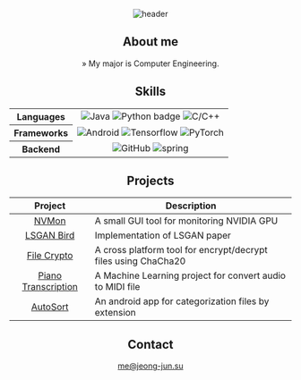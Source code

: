 <div align="center">

  ![header](https://capsule-render.vercel.app/api?type=waving&color=auto&height=220&section=header&text=Welcome%20to&fontSize=70&animation=fadeIn&fontAlignY=38&desc=kuper0201's%20Github&descSize=20&descAlignY=51&descAlign=62)

  ## About me
  
  » My major is Computer Engineering.

  ## Skills
  
  <table>
    <tr align="center">
      <th>Languages</th>
      <td>
        <img alt="Java" src="https://img.shields.io/badge/Java-E89844?style=for-the-badge&logo=openjdk&logoColor=white"/>
        <img alt="Python badge" src="https://img.shields.io/badge/Python-3776AB?style=for-the-badge&logo=Python&logoColor=white"/>
        <img alt="C/C++" src="https://img.shields.io/badge/C/C++-00599C?style=for-the-badge&logo=cplusplus&logoColor=white"/>
      </td>
    </tr>
    <tr align="center">
      <th>Frameworks</th>
      <td>
        <img alt="Android" src="https://img.shields.io/badge/Android-34A853?style=for-the-badge&logo=Android&logoColor=white"/>
        <img alt="Tensorflow" src="https://img.shields.io/badge/Tensorflow-FF6F00?style=for-the-badge&logo=Tensorflow&logoColor=white"/>
        <img alt="PyTorch" src="https://img.shields.io/badge/PyTorch-EE4C2C?style=for-the-badge&logo=PyTorch&logoColor=white"/>
      </td>
    </tr>
    <tr align="center">
      <th>Backend</th>
      <td>
        <img alt="GitHub" src="https://img.shields.io/badge/GitHub-181717?style=for-the-badge&logo=GitHub&logoColor=white"/>
        <img alt="spring" src="https://img.shields.io/badge/Docker-2496ED?style=for-the-badge&logo=Docker&logoColor=white"/>
      </td>
    </tr>
  </table>

  ## Projects
  
  |Project|Description|
  |:---:|---|
  |[NVMon](https://github.com/kuper0201/NVMon)|A small GUI tool for monitoring NVIDIA GPU|
  |[LSGAN Bird](https://github.com/kuper0201/LSGAN_Bird)|Implementation of LSGAN paper|
  |[File Crypto](https://github.com/kuper0201/FileCrypto_Flutter)|A cross platform tool for encrypt/decrypt files using ChaCha20|
  |[Piano Transcription](https://github.com/kuper0201/Piano_Transcription)|A Machine Learning project for convert audio to MIDI file|
  |[AutoSort](https://github.com/kuper0201/AutoSort_Android)|An android app for categorization files by extension|

  ## Contact
  
  me@jeong-jun.su
  
</div>
